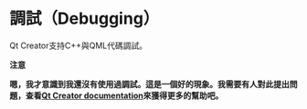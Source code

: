 # 調試（Debugging）

Qt Creator支持C++與QML代碼調試。

**注意**

**嗯，我才意識到我還沒有使用過調試。這是一個好的現象。我需要有人對此提出問題，查看[Qt Creator documentation](http://qt-project.org/doc/qtcreator-2.8/)來獲得更多的幫助吧。**
